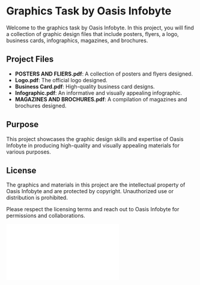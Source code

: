 # Graphics Task by Oasis Infobyte

Welcome to the graphics task by Oasis Infobyte. In this project, you will find a collection of graphic design files that include posters, flyers, a logo, business cards, infographics, magazines, and brochures.

## Project Files

- **POSTERS AND FLIERS.pdf**: A collection of posters and flyers designed.
- **Logo.pdf**: The official logo designed.
- **Business Card.pdf**: High-quality business card designs.
- **Infographic.pdf**: An informative and visually appealing infographic.
- **MAGAZINES AND BROCHURES.pdf**: A compilation of magazines and brochures designed.

## Purpose

This project showcases the graphic design skills and expertise of Oasis Infobyte in producing high-quality and visually appealing materials for various purposes.


## License

The graphics and materials in this project are the intellectual property of Oasis Infobyte and are protected by copyright. Unauthorized use or distribution is prohibited.

Please respect the licensing terms and reach out to Oasis Infobyte for permissions and collaborations.

![Oasis Infobyte Logo](Logo.pdf)
